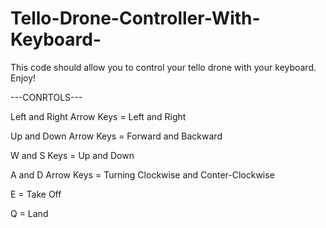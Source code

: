 # Tello-Drone-Controller-With-Keyboard-
This code should allow you to control your tello drone with your keyboard. Enjoy!

---CONRTOLS---

Left and Right Arrow Keys = Left and Right

Up and Down Arrow Keys = Forward and Backward

W and S Keys = Up and Down

A and D Arrow Keys = Turning Clockwise and Conter-Clockwise

E = Take Off

Q = Land 
